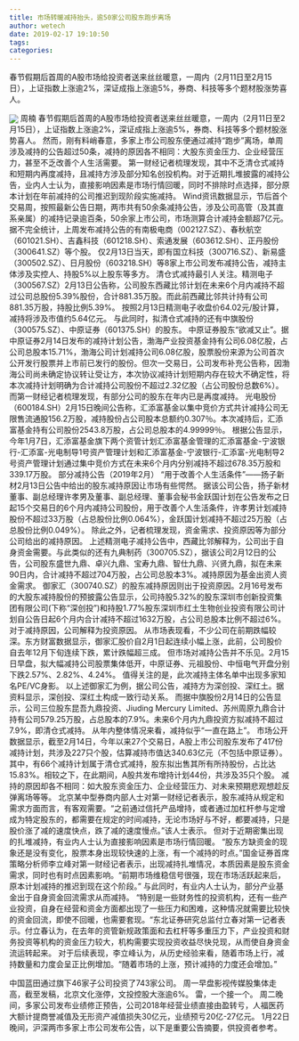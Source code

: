 ```yaml
---
title: 市场转暖减持抬头，逾50家公司股东跑步离场
author: wetech
date: 2019-02-17 19:10:50
tags: 
categories: 
---
```

春节假期后首周的A股市场给投资者送来丝丝暖意，一周内（2月11日至2月15日），上证指数上涨逾2%，深证成指上涨逾5%，券商、科技等多个题材股涨势喜人。
<!-- more -->
<img align="center" border="0" src="https://imgcdn.yicai.com/uppics/images/2019/02/9838d77434773407e55ce5d29e9875d2.jpg" />
周楠
春节假期后首周的A股市场给投资者送来丝丝暖意，一周内（2月11日至2月15日），上证指数上涨逾2%，深证成指上涨逾5%，券商、科技等多个题材股涨势喜人。
然而，刚有料峭春意，多家上市公司股东便通过减持“跑步”离场，单周涉及减持的公告超过50条，减持的原因各不相同：大股东资金压力、企业经营压力，甚至不乏改善个人生活需要。
第一财经记者梳理发现，其中不乏清仓式减持和短期内再度减持，且减持方涉及部分知名创投机构。对于近期扎堆披露的减持公告，业内人士认为，直接影响因素是市场行情回暖，同时不排除时点选择，部分原本计划在年前减持的公司推迟到现阶段实施减持。
Wind资讯数据显示，节后首个交易周，按照最新公告日期，两市共有50余条减持公告，涉及公司高管（及其直系亲属）的减持记录逾百条，50余家上市公司，市场测算合计减持金额超7亿元。
据不完全统计，上周发布减持公告的有南极电商（002127.SZ）、春秋航空（601021.SH）、吉鑫科技（601218.SH）、索通发展（603612.SH）、正丹股份（300641.SZ）等个股。
仅2月13日当天，即有国立科技（300716.SZ）、新易盛（300502.SZ）、日月股份（603218.SH）等8家上市公司发布减持公告，减持主体涉及实控人、持股5%以上股东等多方。
清仓式减持最引人关注。精测电子（300567.SZ）2月13日公告称，公司股东西藏比邻计划在未来6个月内减持不超过公司总股份5.39%股份，合计881.35万股。而此前西藏比邻共计持有公司881.35万股，持股比例5.39%。
按照2月13日精测电子收盘价64.02元/股计算，减持将涉及市值约5.64亿元。
与此同时，拟清仓式减持的还有中旗股份（300575.SZ）、中原证券（601375.SH）的股东。
中原证券股东“欲减又止”。据中原证券2月14日发布的减持计划公告，渤海产业投资基金持有公司6.08亿股，占公司总股本15.71%，渤海公司计划减持公司6.08亿股，股票股份来源为公司首次公开发行股票并上市前已发行的股份。但次一交易日，公司发布补充公告称，因渤海公司尚未确定协议转让受让方，本次协议减持计划短期内存在较大不确定性，将本次减持计划明确为合计减持公司股份不超过2.32亿股（占公司股份总数6%）。
而第一财经记者梳理发现，有部分公司的股东在年内已是再度减持。
光电股份（600184.SH）2月15日晚间公告称，汇添富基金以集中竞价方式共计减持公司无限售流通股156.2万股，减持股份占公司股本总额约0.307％。本次减持后，汇添富基金持有公司股份2543.8万股，占公司总股本的4.99999％。
根据公告显示，今年1月7日，汇添富基金旗下两个资管计划汇添富基金管理的汇添富基金-宁波银行-汇添富-光电制导1号资产管理计划和汇添富基金-宁波银行-汇添富-光电制导2号资产管理计划通过集中竞价方式在未来6个月内分别减持不超过678.35万股和339.17万股。
部分减持公告（2019年2月）
“用于改善个人生活条件”——扬子新材2月13日公告中给出的股东减持原因让市场有些愕然。
据该公司公告，扬子新材董事、副总经理许孝男及董事、副总经理、董事会秘书金跃国计划在公告发布之日起15个交易日的6个月内减持公司股份，用于改善个人生活条件，许孝男计划减持股份不超过33万股（占总股份比例0.064%），金跃国计划减持不超过25万股（占总股份比例0.049%）。
除此之外，记者梳理发现，资金需求、投资原因等为部分公司给出的减持原因。
上述精测电子减持公告中，西藏比邻解释为，公司出于自身资金需要。与此类似的还有九典制药（300705.SZ），据该公司2月12日的公告，公司股东盛世九鼎、卓兴九鼎、宝寿九鼎、智仕九鼎、兴贤九鼎，拟在未来90日内，合计减持不超过704万股，占公司总股本3%。减持原因为基金出资人资金需求。
御家汇（300740.SZ）的股东减持原因则出于投资原因。2月16号发布的大股东减持股份的预披露公告显示，公司持股5.32%的股东深圳市创新投资集团有限公司(下称“深创投”)和持股1.77%股东深圳市红土生物创业投资有限公司计划自公告日起6个月内合计减持不超过1632万股，占公司总股本比例不超过6%。对于减持原因，公司解释为投资原因。
从市场表现看，不少公司在前期跌幅较深。东方财富数据显示，御家汇股价自2月1日起连续小幅上涨，此前，公司股价自去年12月下旬连续下跌，累计跌幅超三成。
但市场对减持公告并不乐见。2月15日早盘，拟大幅减持公司股票集体低开，中原证券、元祖股份、中恒电气开盘分别下跌2.57%、2.82%、4.24%。
值得关注的是，此次减持主体名单中出现多家知名PE/VC身影。
以上述御家汇为例，据公司公告，减持方为深创投、深红土。据资料显示，深创投、深红土构成一致行动关系。
而据中旗股份2月14日的公告显示，公司三位股东昆吾九鼎投资、Jiuding Mercury Limited、苏州周原九鼎合计持有公司579.25万股，占总股本的7.9%。未来6个月内九鼎投资方拟减持不超过7.9%，即清仓式减持。
从年内整体情况来看，减持似乎“一直在路上”。
市场公开数据显示，截至2月14日，今年以来27个交易日，A股上市公司股东发布了417份减持计划，共涉及227只个股，估算减持市值达340.63亿元（不包括中原证券）。其中，有66个减持计划属于清仓式减持，股东拟出售其所有所持股份，占比达15.83%。相较之下，在此期间，A股共发布增持计划44份，共涉及35只个股。
减持的原因却各不相同：如大股东资金压力、企业经营压力、对未来预期悲观想趁反弹离场等等。
北京某中型券商内部人士对第一财经记者表示，股东减持从规定和需求方面而言，有客观需要。“之前通过信托产品增持，或者通过加杠杆参与定增成为特定股东的，都需要在规定的时间减持，无论市场好与不好，都要减持，只是股价涨了减的速度快点，跌了减的速度慢点。”该人士表示。
但对于近期密集出现的扎堆减持，有业内人士认为直接影响因素是市场行情回暖。
“股东方缺资金的现象还是没有变化，股票本身出现较快速的上涨，有一个减持的时点。”国金证券首席策略分析师李立峰对第一财经记者表示，出现减持扎堆情况，本质因素是股东资金需求，同时也有时点因素影响。“前期市场维稳信号很强，现在市场活跃起来后，原本计划减持的推迟到现在这个阶段。”
与此同时，有业内人士认为，部分产业基金出于自身资金回流需求从而减持。
“特别是一些财务性的投资机构，还有一些产业投资，自身在经营和资金方面都出现了一些压力和困难，这种情况就需要比较快的资金回流，即使不回暖，也需要套现。“东北证券研究总监付立春对第一记者表示。付立春认为，在去年的资管新规政策面和去杠杆等多重压力下，产业投资和财务投资等机构的资金压力较大，机构需要实现投资收益尽快兑现，从而使自身资金流运转起来。
对于后续表现，李立峰认为，从历史经验来看，随着市场上行，减持数量和力度会呈正比例增加。“随着市场的上涨，预计减持的力度还会增加。”
 
 
中国蓝田通过旗下46家子公司投资了743家公司。
周一早盘影视传媒股集体走高，截至发稿，北京文化涨停，文投控股大涨逾6%。
雷，一个接一个。
周二晚间，多家公司发布业绩修正预告，公司2018年经营业绩直接由盈转亏，人福医药大额计提商誉减值及无形资产减值损失30亿元，业绩预亏20亿-27亿元。
1月22日晚间，沪深两市多家上市公司发布公告，以下是重要公告摘要，供投资者参考。
